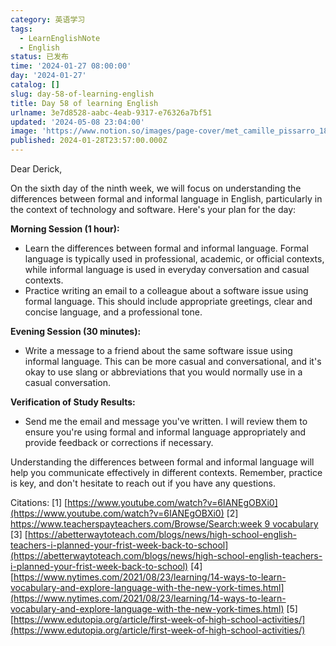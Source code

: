 ```yaml
---
category: 英语学习
tags:
  - LearnEnglishNote
  - English
status: 已发布
time: '2024-01-27 08:00:00'
day: '2024-01-27'
catalog: []
slug: day-58-of-learning-english
title: Day 58 of learning English
urlname: 3e7d8528-aabc-4eab-9317-e76326a7bf51
updated: '2024-05-08 23:04:00'
image: 'https://www.notion.so/images/page-cover/met_camille_pissarro_1896.jpg'
published: 2024-01-28T23:57:00.000Z
---
```


Dear Derick,


On the sixth day of the ninth week, we will focus on understanding the differences between formal and informal language in English, particularly in the context of technology and software. Here's your plan for the day:


**Morning Session (1 hour):**

- Learn the differences between formal and informal language. Formal language is typically used in professional, academic, or official contexts, while informal language is used in everyday conversation and casual contexts.
- Practice writing an email to a colleague about a software issue using formal language. This should include appropriate greetings, clear and concise language, and a professional tone.

**Evening Session (30 minutes):**

- Write a message to a friend about the same software issue using informal language. This can be more casual and conversational, and it's okay to use slang or abbreviations that you would normally use in a casual conversation.

**Verification of Study Results:**

- Send me the email and message you've written. I will review them to ensure you're using formal and informal language appropriately and provide feedback or corrections if necessary.

Understanding the differences between formal and informal language will help you communicate effectively in different contexts. Remember, practice is key, and don't hesitate to reach out if you have any questions.


Citations:
[1] [https://www.youtube.com/watch?v=6IANEgOBXi0](https://www.youtube.com/watch?v=6IANEgOBXi0)
[2] [https://www.teacherspayteachers.com/Browse/Search:week 9 vocabulary](https://www.teacherspayteachers.com/Browse/Search:week%209%20vocabulary)
[3] [https://abetterwaytoteach.com/blogs/news/high-school-english-teachers-i-planned-your-frist-week-back-to-school](https://abetterwaytoteach.com/blogs/news/high-school-english-teachers-i-planned-your-frist-week-back-to-school)
[4] [https://www.nytimes.com/2021/08/23/learning/14-ways-to-learn-vocabulary-and-explore-language-with-the-new-york-times.html](https://www.nytimes.com/2021/08/23/learning/14-ways-to-learn-vocabulary-and-explore-language-with-the-new-york-times.html)
[5] [https://www.edutopia.org/article/first-week-of-high-school-activities/](https://www.edutopia.org/article/first-week-of-high-school-activities/)

